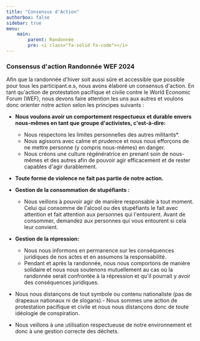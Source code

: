 ```yaml
---
title: "Consensus d'Action"
authorbox: false
sidebar: true
menu: 
    main:
        parent: Randonnée
        pre: <i class="fa-solid fa-code"></i>
---
```


### Consensus d'action Randonnée WEF 2024

Afin que la randonnée d'hiver soit aussi sûre et accessible que possible pour tous les participant.e.s, nous avons élaboré un consensus d'action. En tant qu'action de protestation pacifique et civile contre le World Economic Forum (WEF), nous devons faire attention les uns aux autres et voulons donc orienter notre action selon les principes suivants :

- **Nous voulons avoir un comportement respectueux et durable envers nous-mêmes en tant que groupe d'activistes, c'est-à-dire:** 
  - Nous respectons les limites personnelles des autres militants*.
  - Nous agissons avec calme et prudence et nous nous efforçons de ne mettre personne (y compris nous-mêmes) en danger.
  - Nous créons une culture régénératrice en prenant soin de nous-mêmes et des autres afin de pouvoir agir efficacement et de rester capables d'agir durablement. 
  
- **Toute forme de violence ne fait pas partie de notre action.**

- **Gestion de la consommation de stupéfiants :**
  - Nous veillons à pouvoir agir de manière responsable à tout moment. Celui qui consomme de l'alcool ou des stupéfiants le fait avec attention et fait attention aux personnes qui l'entourent. Avant de consommer, demandez aux personnes qui vous entourent si cela leur convient. 
  
- **Gestion de la répression:**
  - Nous nous informons en permanence sur les conséquences juridiques de nos actes et en assumons la responsabilité.
  - Pendant et après la randonnée, nous nous comportons de manière solidaire et nous nous soutenons mutuellement au cas où la randonnée serait confrontée à la répression et qu'il pourrait y avoir des conséquences juridiques.

- Nous nous distançons de tout symbole ou contenu nationaliste (pas de drapeaux nationaux ni de slogans).- Nous sommes une action de protestation pacifique et civile et nous nous distançons donc de toute idéologie de conspiration. 
- Nous veillons à une utilisation respectueuse de notre environnement et donc à une gestion correcte des déchets.

